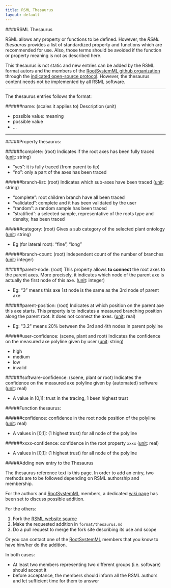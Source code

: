```yaml
---
title: RSML Thesaurus
layout: default
---
```



####RSML Thesaurus

RSML allows any property or functions to be defined. However, the *RSML thesaurus* provides a list of standardized property and functions which are recommended for use. Also, those terms should be avoided if the function or property meaning is not as described here.

This thesaurus is not static and new entries can be added by the RSML format autors and the members of the [RootSystemML github organization][RSML org] through the [indicated open-source protocol][new-entries]. However, the thesaurus content needs not be implemented by all RSML software.


[new-entries]: #adding-new-entry-to-the-thesaurus


________ 
The thesaurus entries follows the format:

######name: (scales it applies to)
Description (unit)

 - possible value: meaning
 - possible value
 - ...
 
________ 



#####Property thesaurus:

######complete: (root)
Indicates if the root axes has been fully traced ([unit][]: string)

 - “yes”: it is fully traced (from parent to tip)
 - “no”: only a part of the axes has been traced
 
######branch-list: (root)
Indicates which sub-axes have been traced ([unit][]: string)

 - “complete”: root children branch have all been traced
 - “validated”: complete and it has been validated by the user
 - “random”: a random sample has been traced
 - “stratified”: a selected sample, representative of the roots type and density, has been traced
 
######category: (root)
Gives a sub category of the selected plant ontology ([unit][]: string)

 - Eg (for lateral root): “fine”, “long”
 
######branch-count: (root)
Independent count of the number of branches ([unit][]: integer)

######parent-node: (root)
This property allows **to connect** the root axes to the parent axes. More precisely, it indicates which node of the parent axe is actually the first node of this axe. ([unit][]: integer)

 - Eg: “3” means this axe 1st node is the same as the 3rd node of parent axe
 
######parent-position: (root)
Indicates at which position on the parent axe this axe starts. This preperty is to indicates a measured branching position along the parent root. It does not connect the axes. ([unit][]: real)

 - Eg: "3.2" means 20% between the 3rd and 4th nodes in parent polyline

######user-confidence: (scene, plant and root)
Indicates the confidence on the measured axe polyline given by user ([unit][]: string)

 - high
 - medium
 - low
 - invalid

######software-confidence: (scene, plant or root)
Indicates the confidence on the measured axe polyline given by (automated) software ([unit][]: real)

 - A value in [0,1]: trust in the tracing, 1 been highest trust


 
#####Function thesaurus:

######confidence:
confidence in the root node position of the polyline ([unit][]: real)

 - A values in \[0,1\]: (1 highest trust) for all node of the polyline

######xxxx-confidence:
confidence in the root property `xxxx` ([unit][]: real)

 - A values in \[0,1\]: (1 highest trust) for all node of the polyline


 
#####Adding new entry to the Thesaurus

The thesaurus reference text is this page. In order to add an entry, two methods are to be followed depending on RSML authorship and membership.

For the authors and [RootSystemML][RSML org] members, a dedicated [wiki page][] has been set to discuss possible addition.

For the others:

 1. Fork the [RSML website source][RSML_site_git]
 2. Make the requested addition in `format/thesaurus.md` 
 3. Do a pull request to merge the fork site describing its use and scope
 
Or you can contact one of the [RootSystemML][RSML org] members that you know to have him/her do the addition.

 
In both cases:

 - At least two members representing two different groups (i.e. software) should accept it
 - before acceptance, the members should inform all the RSML authors and let sufficient time for them to answer
 

 
[unit]: units
[wiki page]: https://github.com/RootSystemML/RootSystemML.github.io/wiki/Thesaurus
[RSML org]: https://github.com/RootSystemML
[RSML_site_git]: https://github.com/RootSystemML/RootSystemML.github.io

